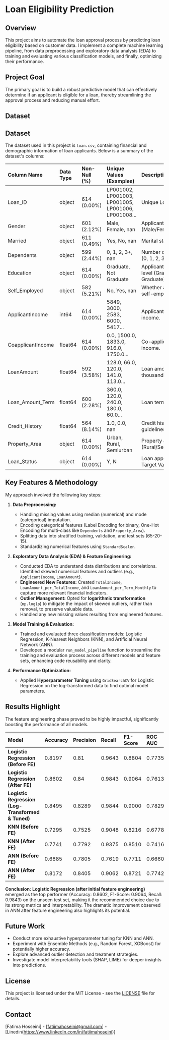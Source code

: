 # Loan Eligibility Prediction

## Overview
This project aims to automate the loan approval process by predicting loan eligibility based on customer data. I implement a complete machine learning pipeline, from data preprocessing and exploratory data analysis (EDA) to training and evaluating various classification models, and finally, optimizing their performance.

## Project Goal
The primary goal is to build a robust predictive model that can effectively determine if an applicant is eligible for a loan, thereby streamlining the approval process and reducing manual effort.

## Dataset
## Dataset
The dataset used in this project is `loan.csv`, containing financial and demographic information of loan applicants. 
Below is a summary of the dataset's columns:

| Column Name | Data Type | Non-Null (%) | Unique Values (Examples) | Description |
|:------------|:----------|:-------------|:-------------------------|:------------|
| Loan_ID | object | 614 (0.00%) | LP001002, LP001003, LP001005, LP001006, LP001008... | Unique Loan ID. |
| Gender | object | 601 (2.12%) | Male, Female, nan | Applicant's gender (Male/Female). |
| Married | object | 611 (0.49%) | Yes, No, nan | Marital status (Yes/No). |
| Dependents | object | 599 (2.44%) | 0, 1, 2, 3+, nan | Number of dependents (0, 1, 2, 3+). |
| Education | object | 614 (0.00%) | Graduate, Not Graduate | Applicant's education level (Graduate/Not Graduate). |
| Self_Employed | object | 582 (5.21%) | No, Yes, nan | Whether applicant is self-employed (Yes/No). |
| ApplicantIncome | int64 | 614 (0.00%) | 5849, 3000, 2583, 6000, 5417... | Applicant's monthly income. |
| CoapplicantIncome | float64 | 614 (0.00%) | 0.0, 1500.0, 1833.0, 916.0, 1750.0... | Co-applicant's monthly income. |
| LoanAmount | float64 | 592 (3.58%) | 128.0, 66.0, 120.0, 141.0, 113.0... | Loan amount in thousands. |
| Loan_Amount_Term | float64 | 600 (2.28%) | 360.0, 120.0, 240.0, 180.0, 60.0... | Loan term in months. |
| Credit_History | float64 | 564 (8.14%) | 1.0, 0.0, nan | Credit history meets guidelines (1.0/0.0). |
| Property_Area | object | 614 (0.00%) | Urban, Rural, Semiurban | Property area (Rural/Semiurban/Urban). |
| Loan_Status | object | 614 (0.00%) | Y, N | Loan approved (Y/N) - Target Variable. |

## Key Features & Methodology

My approach involved the following key steps:

1.  **Data Preprocessing:**
    * Handling missing values using median (numerical) and mode (categorical) imputation.
    * Encoding categorical features (Label Encoding for binary, One-Hot Encoding for multi-class like `Dependents` and `Property_Area`).
    * Splitting data into stratified training, validation, and test sets (65-20-15).
    * Standardizing numerical features using `StandardScaler`.

2.  **Exploratory Data Analysis (EDA) & Feature Engineering:**
    * Conducted EDA to understand data distributions and correlations. Identified skewed numerical features and outliers (e.g., `ApplicantIncome`, `LoanAmount`).
    * **Engineered New Features:** Created `TotalIncome`, `LoanAmount_per_TotalIncome`, and `LoanAmount_per_Term_Monthly` to capture more relevant financial indicators.
    * **Outlier Management:** Opted for **logarithmic transformation** (`np.log1p`) to mitigate the impact of skewed outliers, rather than removal, to preserve valuable data.
    * Handled any new missing values resulting from engineered features.

3.  **Model Training & Evaluation:**
    * Trained and evaluated three classification models: Logistic Regression, K-Nearest Neighbors (KNN), and Artificial Neural Network (ANN).
    * Developed a modular `run_model_pipeline` function to streamline the training and evaluation process across different models and feature sets, enhancing code reusability and clarity.

4.  **Performance Optimization:**
    * Applied **Hyperparameter Tuning** using `GridSearchCV` for Logistic Regression on the log-transformed data to find optimal model parameters.

## Results Highlight

The feature engineering phase proved to be highly impactful, significantly boosting the performance of all models.

| Model | Accuracy | Precision | Recall | F1-Score | ROC AUC |
| :-------------------------------- | :------- | :-------- | :----- | :------- | :------ |
| **Logistic Regression (Before FE)** | 0.8197 | 0.81 | 0.9643 | 0.8804 | 0.7735 |
| **Logistic Regression (After FE)** | 0.8602 | 0.84 | 0.9843 | 0.9064 | 0.7613 |
| **Logistic Regression (Log-Transformed & Tuned)** | 0.8495 | 0.8289 | 0.9844 | 0.9000 | 0.7829 |
| **KNN (Before FE)** | 0.7295 | 0.7525 | 0.9048 | 0.8216 | 0.6778 |
| **KNN (After FE)** | 0.7741 | 0.7792 | 0.9375 | 0.8510 | 0.7416 |
| **ANN (Before FE)** | 0.6885 | 0.7805 | 0.7619 | 0.7711 | 0.6660 |
| **ANN (After FE)** | 0.8172 | 0.8405 | 0.9062 | 0.8721 | 0.7742 |

**Conclusion:**
**Logistic Regression (after initial feature engineering)** emerged as the top performer (Accuracy: 0.8602, F1-Score: 0.9064, Recall: 0.9843) on the unseen test set, making it the recommended choice due to its strong metrics and interpretability. The dramatic improvement observed in ANN after feature engineering also highlights its potential.

## Future Work

* Conduct more exhaustive hyperparameter tuning for KNN and ANN.
* Experiment with Ensemble Methods (e.g., Random Forest, XGBoost) for potentially higher accuracy.
* Explore advanced outlier detection and treatment strategies.
* Investigate model interpretability tools (SHAP, LIME) for deeper insights into predictions.

## License

This project is licensed under the MIT License - see the [LICENSE](LICENSE) file for details.

## Contact

[Fatima Hosseini] - [fatiimahoseini@gmail.com] - [Linedin(https://www.linkedin.com/in/fatiimahoseini)]
